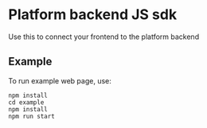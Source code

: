 # Platform backend JS sdk
Use this to connect your frontend to the platform backend

## Example
To run example web page, use:
```shell script
npm install
cd example
npm install
npm run start
```
